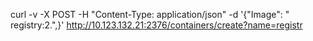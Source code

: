curl -v -X POST -H "Content-Type: application/json" -d '{"Image": " registry:2.",}' http://10.123.132.21:2376/containers/create?name=registr